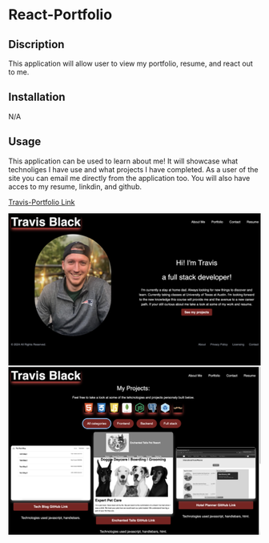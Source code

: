 # React-Portfolio

## Discription

This application will allow user to view my portfolio, resume, and react out to me. 

## Installation 

N/A

## Usage

This application can be used to learn about me! It will showcase what technoliges I have use and what projects I have completed. As a user of the site you can email me directly from the application too. You will also have acces to my resume, linkdin, and github.

[Travis-Portfolio Link](https://travisblackportfolio.netlify.app/)

![screenshot of website](./Travis-Portfolio/public/images/landingPage.png)
![screenshot of website](./Travis-Portfolio/public/images/portfolio.png)
